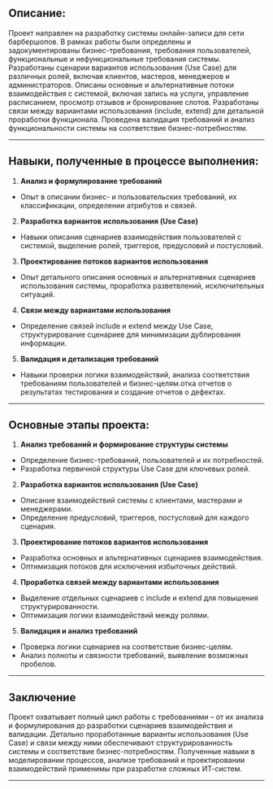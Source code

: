 ## Описание:

Проект направлен на разработку системы онлайн-записи для сети барбершопов. В рамках работы были определены и задокументированы бизнес-требования, требования пользователей, функциональные и нефункциональные требования системы. Разработаны сценарии вариантов использования (Use Case) для различных ролей, включая клиентов, мастеров, менеджеров и администраторов. Описаны основные и альтернативные потоки взаимодействия с системой, включая запись на услуги, управление расписанием, просмотр отзывов и бронирование слотов. Разработаны связи между вариантами использования (include, extend) для детальной проработки функционала. Проведена валидация требований и анализ функциональности системы на соответствие бизнес-потребностям.

---

## Навыки, полученные в процессе выполнения:

1. **Анализ и формулирование требований**
 - Опыт в описании бизнес- и пользовательских требований, их классификации, определении атрибутов и связей.

2. **Разработка вариантов использования (Use Case)**
 - Навыки описания сценариев взаимодействия пользователей с системой, выделение ролей, триггеров, предусловий и постусловий.

3. **Проектирование потоков вариантов использования**
 - Опыт детального описания основных и альтернативных сценариев использования системы, проработка разветвлений, исключительных ситуаций.

4. **Связи между вариантами использования**
 - Определение связей include и extend между Use Case, структурирование сценариев для минимизации дублирования информации.

5. **Валидация и детализация требований**
 - Навыки проверки логики взаимодействий, анализа соответствия требованиям пользователей и бизнес-целям.отка отчетов о результатах тестирования и создание отчетов о дефектах.

---

## Основные этапы проекта:

1. **Анализ требований и формирование структуры системы**

 - Определение бизнес-требований, пользователей и их потребностей.
 - Разработка первичной структуры Use Case для ключевых ролей.

2. **Разработка вариантов использования (Use Case)**

 - Описание взаимодействий системы с клиентами, мастерами и менеджерами.
 - Определение предусловий, триггеров, постусловий для каждого сценария.

3. **Проектирование потоков вариантов использования**

 - Разработка основных и альтернативных сценариев взаимодействия.
 - Оптимизация потоков для исключения избыточных действий.

4. **Проработка связей между вариантами использования**

 - Выделение отдельных сценариев с include и extend для повышения структурированности.
 - Оптимизация логики взаимодействий между ролями.

5. **Валидация и анализ требований**

 - Проверка логики сценариев на соответствие бизнес-целям.
 - Анализ полноты и связности требований, выявление возможных пробелов.

---

## Заключение  

Проект охватывает полный цикл работы с требованиями – от их анализа и формулирования до разработки сценариев взаимодействия и валидации. Детально проработанные варианты использования (Use Case) и связи между ними обеспечивают структурированность системы и соответствие бизнес-потребностям. Полученные навыки в моделировании процессов, анализе требований и проектировании взаимодействий применимы при разработке сложных ИТ-систем.

---
